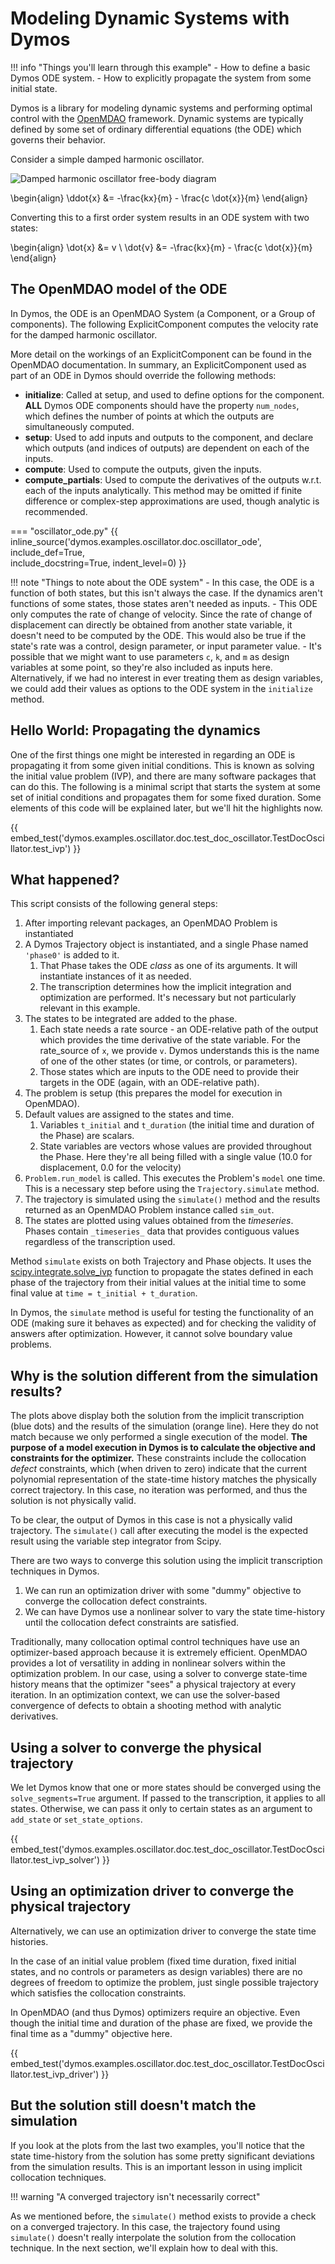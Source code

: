 # Modeling Dynamic Systems with Dymos

!!! info "Things you'll learn through this example"
    - How to define a basic Dymos ODE system.
    - How to explicitly propagate the system from some initial state.

Dymos is a library for modeling dynamic systems and performing optimal
control with the [OpenMDAO](https://github.com/OpenMDAO/OpenMDAO) framework.
Dynamic systems are typically defined by some set of ordinary
differential equations (the ODE) which governs their behavior.

Consider a simple damped harmonic oscillator.

![Damped harmonic oscillator free-body diagram](figures/spring_mass_damper.png)


\begin{align}
    \ddot{x} &= -\frac{kx}{m} - \frac{c \dot{x}}{m}
\end{align}

Converting this to a first order system results in an ODE system with two states:

\begin{align}
    \dot{x} &= v \\
    \dot{v} &= -\frac{kx}{m} - \frac{c \dot{x}}{m}
\end{align}

## The OpenMDAO model of the ODE

In Dymos, the ODE is an OpenMDAO System (a Component, or a Group of components).
The following ExplicitComponent computes the velocity rate for the damped harmonic oscillator.

More detail on the workings of an ExplicitComponent can be found in the OpenMDAO documentation.  In summary, an ExplicitComponent used as part of an ODE in Dymos should override the following methods:

- **initialize**:  Called at setup, and used to define options for the component.  **ALL** Dymos ODE components should have the property `num_nodes`, which defines the number of points at which the outputs are simultaneously computed.
- **setup**: Used to add inputs and outputs to the component, and declare which outputs (and indices of outputs) are dependent on each of the inputs.
- **compute**: Used to compute the outputs, given the inputs.
- **compute_partials**: Used to compute the derivatives of the outputs w.r.t. each of the inputs analytically.  This method may be omitted if finite difference or complex-step approximations are used, though analytic is recommended.

=== "oscillator_ode.py"
{{ inline_source('dymos.examples.oscillator.doc.oscillator_ode',
include_def=True,  
include_docstring=True,
indent_level=0)
}}

!!! note "Things to note about the ODE system"
    - In this case, the ODE is a function of both states, but this isn't always the case.  If the dynamics aren't functions of some states, those states aren't needed as inputs.
    - This ODE only computes the rate of change of velocity.  Since the rate of change of displacement can directly be obtained from another state variable, it doesn't need to be computed by the ODE.
      This would also be true if the state's rate was a control, design parameter, or input parameter value.
    - It's possible that we might want to use parameters `c`, `k`, and `m` as design variables at some point, so they're also included as inputs here.
      Alternatively, if we had no interest in ever treating them as design variables, we could add their values as options to the ODE system in the `initialize` method.

## Hello World: Propagating the dynamics

One of the first things one might be interested in regarding an ODE is propagating it from some given initial conditions.
This is known as solving the initial value problem (IVP), and there are many software packages that can do this.
The following is a minimal script that starts the system at some set of initial conditions and propagates them for some fixed duration.
Some elements of this code will be explained later, but we'll hit the highlights now.

{{ embed_test('dymos.examples.oscillator.doc.test_doc_oscillator.TestDocOscillator.test_ivp') }}

## What happened?

This script consists of the following general steps:

1. After importing relevant packages, an OpenMDAO Problem is instantiated
2. A Dymos Trajectory object is instantiated, and a single Phase named `'phase0'` is added to it.
   1. That Phase takes the ODE _class_ as one of its arguments.  It will instantiate instances of it as needed.
   2. The transcription determines how the implicit integration and optimization are performed.  It's necessary but not particularly relevant in this example.
3. The states to be integrated are added to the phase.
   1. Each state needs a rate source - an ODE-relative path of the output which provides the time derivative of the state variable.
      For the rate_source of `x`, we provide `v`.  Dymos understands this is the name of one of the other states (or time, or controls, or parameters).
   2. Those states which are inputs to the ODE need to provide their targets in the ODE (again, with an ODE-relative path).
4. The problem is setup (this prepares the model for execution in OpenMDAO).
5. Default values are assigned to the states and time.
   1. Variables `t_initial` and `t_duration` (the initial time and duration of the Phase) are scalars.
   2. State variables are vectors whose values are provided throughout the Phase.  Here they're all being filled with a single value (10.0 for displacement, 0.0 for the velocity)
6. `Problem.run_model` is called.  This executes the Problem's `model` one time.  This is a necessary step before using the `Trajectory.simulate` method.
7.  The trajectory is simulated using the `simulate()` method and the results returned as an OpenMDAO Problem instance called `sim_out`.
8.  The states are plotted using values obtained from the _timeseries_.  Phases contain `_timeseries_` data that provides contiguous values regardless of the transcription used.

Method `simulate` exists on both Trajectory and Phase objects.
It uses the [scipy.integrate.solve_ivp](https://docs.scipy.org/doc/scipy/reference/generated/scipy.integrate.solve_ivp.html) function to propagate the states defined in each phase of the trajectory from their initial values at the initial time to some final value at `time = t_initial + t_duration`.

In Dymos, the `simulate` method is useful for testing the functionality of an ODE (making sure it behaves as expected) and for checking the validity of answers after optimization.
However, it cannot solve boundary value problems.

## Why is the solution different from the simulation results?

The plots above display both the solution from the implicit transcription (blue dots) and the results of the simulation (orange line).
Here they do not match because we only performed a single execution of the model.
**The purpose of a model execution in Dymos is to calculate the objective and constraints for the optimizer.**
These constraints include the collocation _defect_ constraints, which (when driven to zero) indicate that the current polynomial representation of the state-time history matches the physically correct trajectory.
In this case, no iteration was performed, and thus the solution is not physically valid.

To be clear, the output of Dymos in this case is not a physically valid trajectory.
The `simulate()` call after executing the model is the expected result using the variable step integrator from Scipy.

There are two ways to converge this solution using the implicit transcription techniques in Dymos.
1. We can run an optimization driver with some "dummy" objective to converge the collocation defect constraints.
2. We can have Dymos use a nonlinear solver to vary the state time-history until the collocation defect constraints are satisfied.

Traditionally, many collocation optimal control techniques have use an optimizer-based approach because it is extremely efficient.
OpenMDAO provides a lot of versatility in adding in nonlinear solvers within the optimization problem.
In our case, using a solver to converge state-time history means that the optimizer "sees" a physical trajectory at every iteration.
In an optimization context, we can use the solver-based convergence of defects to obtain a shooting method with analytic derivatives.

## Using a solver to converge the physical trajectory

We let Dymos know that one or more states should be converged using the `solve_segments=True` argument.
If passed to the transcription, it applies to all states.
Otherwise, we can pass it only to certain states as an argument to `add_state` or `set_state_options`.

{{ embed_test('dymos.examples.oscillator.doc.test_doc_oscillator.TestDocOscillator.test_ivp_solver') }}

## Using an optimization driver to converge the physical trajectory

Alternatively, we can use an optimization driver to converge the state time histories.


In the case of an initial value problem (fixed time duration, fixed initial states, and no controls or parameters as design variables) there are no
degrees of freedom to optimize the problem, just single possible trajectory which satisfies the collocation constraints.


In OpenMDAO (and thus Dymos) optimizers require an objective.
Even though the initial time and duration of the phase are fixed, we provide the final time as a "dummy" objective here.

{{ embed_test('dymos.examples.oscillator.doc.test_doc_oscillator.TestDocOscillator.test_ivp_driver') }}

## But the solution still doesn't match the simulation

If you look at the plots from the last two examples, you'll notice that the state time-history from the solution has some pretty significant deviations from the simulation results.
This is an important lesson in using implicit collocation techniques.

!!! warning "A converged trajectory isn't necessarily correct"

As we mentioned before, the `simulate()` method exists to provide a check on a converged trajectory.
In this case, the trajectory found using `simulate()` doesn't really interpolate the solution from the collocation technique.
In the next section, we'll explain how to deal with this.
